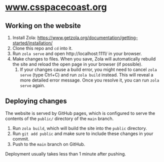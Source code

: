# www.csspacecoast.org

## Working on the website

1. Install Zola: https://www.getzola.org/documentation/getting-started/installation/
2. Clone this repo and `cd` into it.
3. Run `zola serve` and open http://localhost:1111/ in your browser.
4. Make changes to files. When you save, Zola will automatically rebuild the
   site and reload the open page in your browser (if possible).
    1. If your changes cause a build error, you might need to cancel `zola
       serve` (type Ctrl+C) and run `zola build` instead. This will reveal a
       more detailed error message. Once you resolve it, you can run `zola
       serve` again.

## Deploying changes

The website is served by GitHub pages, which is configured to serve the contents of
the `public/` directory of the `main` branch.

1. Run `zola build`, which will build the site into the `public` directory.
2. Run `git add public` and make sure to include these changes in your commit.
3. Push to the `main` branch on GitHub.

Deployment usually takes less than 1 minute after pushing.
